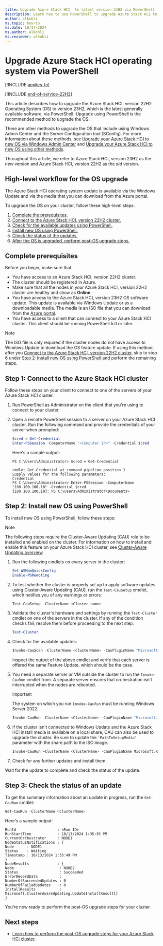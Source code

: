 ```yaml
---
title: Upgrade Azure Stack HCI  to latest version 23H2 via PowerShell
description: Learn how to use PowerShell to upgrade Azure Stack HCI to latest version 23H2.
author: alkohli
ms.topic: how-to
ms.date: 10/17/2024
ms.author: alkohli
ms.reviewer: alkohli
---
```


# Upgrade Azure Stack HCI operating system via PowerShell

[!INCLUDE [applies-to](../../includes/hci-applies-to-23h2-22h2.md)]

[!INCLUDE [end-of-service-22H2](../includes/end-of-service-22h2.md)]

This article describes how to upgrade the Azure Stack HCI, version 22H2 Operating System (OS) to version 23H2, which is the latest generally available software, via PowerShell. Upgrade using PowerShell is the recommended method to upgrade the OS.

There are other methods to upgrade the OS that include using Windows Admin Center and the Server Configuration tool (SConfig). For more information about these methods, see [Upgrade your Azure Stack HCI to new OS via Windows Admin Center](./upgrade-22h2-to-23h2-windows-admin-center.md) and [Upgrade your Azure Stack HCI to new OS using other methods](./upgrade-22h2-to-23h2-other-methods.md).

Throughout this article, we refer to Azure Stack HCI, version 23H2 as the *new* version and Azure Stack HCI, version 22H2 as the *old* version.

## High-level workflow for the OS upgrade

The Azure Stack HCI operating system update is available via the Windows Update and via the media that you can download from the Azure portal.

To upgrade the OS on your cluster, follow these high-level steps:

1. [Complete the prerequisites.](#complete-prerequisites)
1. [Connect to the Azure Stack HCI, version 22H2 cluster.](#step-1-connect-to-the-azure-stack-hci-cluster)
1. [Check for the available updates using PowerShell.](#step-1-connect-to-the-azure-stack-hci-cluster)
1. [Install new OS using PowerShell.](#step-2-install-new-os-using-powershell)
1. [Check the status of the updates.](#step-3-check-the-status-of-an-update)
1. [After the OS is upgraded, perform post-OS upgrade steps.](#next-steps)

## Complete prerequisites

Before you begin, make sure that:

- You have access to an Azure Stack HCI, version 22H2 cluster.
- The cluster should be registered in Azure.
- Make sure that all the nodes in your Azure Stack HCI, version 22H2 cluster are healthy and show as **Online**.
- You have access to the Azure Stack HCI, version 23H2 OS software update. This update is available via Windows Update or as a downloadable media. The media is an ISO file that you can download from the [Azure portal](https://portal.azure.com/#view/Microsoft_Azure_HybridCompute/AzureArcCenterBlade/~/hciGetStarted).
- You have access to a client that can connect to your Azure Stack HCI cluster. This client should be running PowerShell 5.0 or later.

> [!NOTE]
> The ISO file is only required if the cluster nodes do not have access to Windows Update to download the OS feature update.  If using this method, after you [Connect to the Azure Stack HCI, version 22H2 cluster](#step-1-connect-to-the-azure-stack-hci-cluster), skip to step 6 under [Step 2: Install new OS using PowerShell](#step-2-install-new-os-using-powershell) and perform the remaining steps.

## Step 1: Connect to the Azure Stack HCI cluster

Follow these steps on your client to connect to one of the servers of your Azure Stack HCI cluster.

1. Run PowerShell as Administrator on the client that you're using to connect to your cluster.
1. Open a remote PowerShell session to a server on your Azure Stack HCI cluster. Run the following command and provide the credentials of your server when prompted:

   ```powershell
   $cred = Get-Credential
   Enter-PSSession -ComputerName "<Computer IP>" -Credential $cred 
   ```
   
   Here's a sample output:

   ```Console
   PS C:\Users\Administrator> $cred = Get-Credential
   
   cmdlet Get-Credential at command pipeline position 1
   Supply values for the following parameters:
   Credential
   PS C:\Users\Administrator> Enter-PSSession -ComputerName "100.100.100.10" -Credential $cred 
   [100.100.100.10]: PS C:\Users\Administrator\Documents>
   ```

## Step 2: Install new OS using PowerShell

To install new OS using PowerShell, follow these steps:

> [!NOTE]
> The following steps require the Cluster-Aware Updating (CAU) role to be installed and enabled on the cluster.  For information on how to install and enable this feature on your Azure Stack HCI cluster, see [Cluster-Aware Updating overview](/windows-server/failover-clustering/cluster-aware-updating#installing-cluster-aware-updating).

1. Run the following cmdlets on every server in the cluster: <!--ASK-->

   ```PowerShell
   Set-WSManQuickConfig
   Enable-PSRemoting
   ```

1. To test whether the cluster is properly set up to apply software updates using Cluster-Aware Updating (CAU), run the `Test-CauSetup` cmdlet, which notifies you of any warnings or errors:

   ```PowerShell
   Test-CauSetup -ClusterName <Cluster name>
   ```

1. Validate the cluster's hardware and settings by running the `Test-Cluster` cmdlet on one of the servers in the cluster. If any of the condition checks fail, resolve them before proceeding to the next step. <!--ASK-->

   ```PowerShell
   Test-Cluster
   ```

1. Check for the available updates:

   ```PowerShell
   Invoke-CauScan -ClusterName <ClusterName> -CauPluginName "Microsoft.RollingUpgradePlugin" -CauPluginArguments @{'WuConnected'='true';} -Verbose | fl *
   ```

   Inspect the output of the above cmdlet and verify that each server is offered the same Feature Update, which should be the case. <!--ASK-->

1. You need a separate server or VM outside the cluster to run the `Invoke-CauRun` cmdlet from. A separate server ensures that orchestration isn't interrupted when the nodes are rebooted.

    > [!IMPORTANT]
    > The system on which you run `Invoke-CauRun` must be running Windows Server 2022. <!--ASK-->

   ```PowerShell
   Invoke-CauRun -ClusterName <ClusterName> -CauPluginName "Microsoft.RollingUpgradePlugin" -CauPluginArguments @{'WuConnected'='true';} -Verbose -EnableFirewallRules -Force
   ```

1. If the cluster isn't connected to Windows Update and the Azure Stack HCI install media is available on a local share, CAU can also be used to upgrade the cluster. Be sure to update the `'PathToSetupMedia'` parameter with the share path to the ISO image.

   ```powershell
   Invoke-CauRun –ClusterName <ClusterName> -CauPluginName Microsoft.RollingUpgradePlugin -CauPluginArguments @{ 'WuConnected'='false';'PathToSetupMedia'='\some\path\'; 'UpdateClusterFunctionalLevel'='true'; } -Force
   ```

1. Check for any further updates and install them.

Wait for the update to complete and check the status of the update.

## Step 3: Check the status of an update

To get the summary information about an update in progress, run the `Get-CauRun` cmdlet:

```PowerShell
Get-CauRun -ClusterName <ClusterName>
```

Here's a sample output: <!--ASK-->

```output
RunId                   : <Run ID> 
RunStartTime            : 10/13/2024 1:35:39 PM 
CurrentOrchestrator     : NODE1 
NodeStatusNotifications : { 
Node      : NODE1 
Status    : Waiting 
Timestamp : 10/13/2024 1:35:49 PM 
} 
NodeResults             : { 
Node                     : NODE2 
Status                   : Succeeded 
ErrorRecordData          : 
NumberOfSucceededUpdates : 0 
NumberOfFailedUpdates    : 0 
InstallResults           : Microsoft.ClusterAwareUpdating.UpdateInstallResult[] 
}
```

You're now ready to perform the post-OS upgrade steps for your cluster.

## Next steps

- [Learn how to perform the post-OS upgrade steps for your Azure Stack HCI cluster.](./post-upgrade-steps.md)
